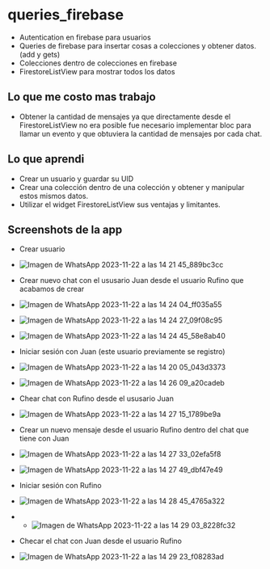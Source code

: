 # queries_firebase

- Autentication en firebase para usuarios
- Queries de firebase para insertar cosas a colecciones y obtener datos. (add y gets)
- Colecciones dentro de colecciones en firebase
- FirestoreListView para mostrar todos los datos

## Lo que me costo mas trabajo
- Obtener la cantidad de mensajes ya que directamente desde el FirestoreListView no era posible fue necesario implementar bloc para llamar un evento y que obtuviera la cantidad de mensajes por cada chat.

## Lo que aprendi
- Crear un usuario y guardar su UID
- Crear una colección dentro de una colección y obtener y manipular estos mismos datos.
- Utilizar el widget FirestoreListView sus ventajas y limitantes.

## Screenshots de la app
- Crear usuario
- ![Imagen de WhatsApp 2023-11-22 a las 14 21 45_889bc3cc](https://github.com/josepvazquezp/moviles/assets/74749686/d0e1a52f-4b9d-4287-931e-11b02e0224e9)

- Crear nuevo chat con el ususario Juan desde el usuario Rufino que acabamos de crear
- ![Imagen de WhatsApp 2023-11-22 a las 14 24 04_ff035a55](https://github.com/josepvazquezp/moviles/assets/74749686/14ace585-2a81-4a57-af5c-c24823b0e8b7)
- ![Imagen de WhatsApp 2023-11-22 a las 14 24 27_09f08c95](https://github.com/josepvazquezp/moviles/assets/74749686/5a1839bf-b36e-4703-a87e-cceca22f0256)
- ![Imagen de WhatsApp 2023-11-22 a las 14 24 45_58e8ab40](https://github.com/josepvazquezp/moviles/assets/74749686/33907d14-3faf-4f46-9cad-7dfa6f3a2d73)

- Iniciar sesión con Juan (este usuario previamente se registro)
- ![Imagen de WhatsApp 2023-11-22 a las 14 20 05_043d3373](https://github.com/josepvazquezp/moviles/assets/74749686/b5a34bbf-76b0-41a9-a0de-d8a2c0c57aa1)
- ![Imagen de WhatsApp 2023-11-22 a las 14 26 09_a20cadeb](https://github.com/josepvazquezp/moviles/assets/74749686/3d0b4cf7-4277-46b1-8ed7-74c5631fc66c)

- Chear chat con Rufino desde el ususario Juan
- ![Imagen de WhatsApp 2023-11-22 a las 14 27 15_1789be9a](https://github.com/josepvazquezp/moviles/assets/74749686/55113f48-3115-4fbc-8cf7-c81247548f4c)

- Crear un nuevo mensaje desde el usuario Rufino dentro del chat que tiene con Juan
- ![Imagen de WhatsApp 2023-11-22 a las 14 27 33_02efa5f8](https://github.com/josepvazquezp/moviles/assets/74749686/36a45e2d-20f5-4422-9f8d-3d13c124f554)
- ![Imagen de WhatsApp 2023-11-22 a las 14 27 49_dbf47e49](https://github.com/josepvazquezp/moviles/assets/74749686/4710e1df-e0aa-495f-b816-844f97957b48)

- Iniciar sesión con Rufino
- ![Imagen de WhatsApp 2023-11-22 a las 14 28 45_4765a322](https://github.com/josepvazquezp/moviles/assets/74749686/d2edb1b9-bf73-4937-ba02-323942217909)
- - ![Imagen de WhatsApp 2023-11-22 a las 14 29 03_8228fc32](https://github.com/josepvazquezp/moviles/assets/74749686/348e6c80-fa3f-465a-82f3-52d295604ae2)

- Checar el chat con Juan desde el usuario Rufino
- ![Imagen de WhatsApp 2023-11-22 a las 14 29 23_f08283ad](https://github.com/josepvazquezp/moviles/assets/74749686/2c922ad2-20fe-460d-8740-71045d2b0ee3)








